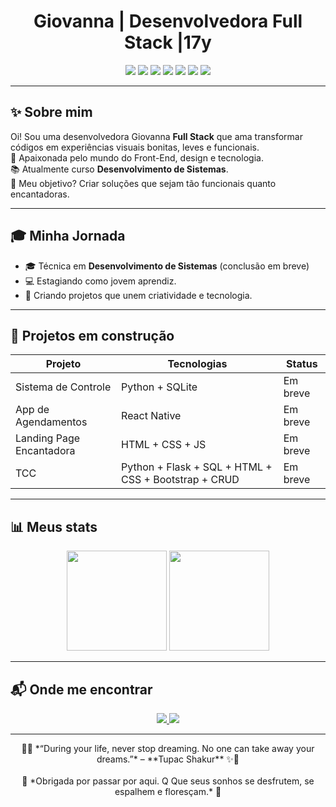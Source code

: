 <h1 align="center">Giovanna | Desenvolvedora Full Stack |17y </h1>

<p align="center">
  <img src="https://img.shields.io/badge/HTML5-CDE8F6?style=for-the-badge&logo=html5&logoColor=white" />
  <img src="https://img.shields.io/badge/CSS3-BEE3F8?style=for-the-badge&logo=css3&logoColor=white" />
  <img src="https://img.shields.io/badge/JavaScript-A7D8F0?style=for-the-badge&logo=javascript&logoColor=white" />
  <img src="https://img.shields.io/badge/Python-9BD3F4?style=for-the-badge&logo=python&logoColor=white" />
  <img src="https://img.shields.io/badge/React-81C8F2?style=for-the-badge&logo=react&logoColor=white" />
  <img src="https://img.shields.io/badge/React%20Native-6EB5E8?style=for-the-badge&logo=react&logoColor=white" />
  <img src="https://img.shields.io/badge/Figma-92CCF3?style=for-the-badge&logo=figma&logoColor=white" />
</p>

---

## ✨ Sobre mim

 Oi! Sou uma desenvolvedora Giovanna **Full Stack** que ama transformar códigos em experiências visuais bonitas, leves e funcionais.  
🌱 Apaixonada pelo mundo do Front-End, design e tecnologia.  
📚 Atualmente curso **Desenvolvimento de Sistemas**.  
🌸 Meu objetivo? Criar soluções que sejam tão funcionais quanto encantadoras.

---

## 🎓  Minha Jornada

- 🎓 Técnica em **Desenvolvimento de Sistemas** (conclusão em breve)  
- 💻 Estagiando como jovem aprendiz.  
- 🚀 Criando projetos que unem criatividade e tecnologia.

---

## 🚀 Projetos em construção

| Projeto                     | Tecnologias               | Status     |
|-----------------------------|---------------------------|------------|
| Sistema de Controle         | Python + SQLite           | Em breve   |
| App de Agendamentos         | React Native              | Em breve   |
| Landing Page Encantadora    | HTML + CSS + JS           | Em breve   |
| TCC                         | Python + Flask + SQL + HTML + CSS + Bootstrap + CRUD | Em breve   |

---

## 📊 Meus stats

<p align="center">
  <img height="160em" src="https://github-readme-stats.vercel.app/api?username=eughc&show_icons=true&theme=default&title_color=6EB5E8&icon_color=6EB5E8&text_color=6EB5E8&bg_color=ffffff00&hide_border=true"/>
  <img height="160em" src="https://github-readme-stats.vercel.app/api/top-langs/?username=eughc&layout=compact&theme=default&title_color=6EB5E8&text_color=6EB5E8&bg_color=ffffff00&hide_border=true"/>
</p>

---

## 📬 Onde me encontrar

<p align="center">
  <a href="https://www.linkedin.com/in/seulink" target="_blank">
    <img src="https://img.shields.io/badge/LinkedIn-CDE8F6?style=for-the-badge&logo=linkedin&logoColor=white"/>
  </a>
  <a href="mailto:seuemail@email.com">
    <img src="https://img.shields.io/badge/E--mail-BEE3F8?style=for-the-badge&logo=gmail&logoColor=white"/>
  </a>
</p>

---

<p align="center">
🌊✨ *“During your life, never stop dreaming. No one can take away your dreams.”* – **Tupac Shakur** ✨🌊  
<br><br>
🫧 *Obrigada por passar por aqui. Q Que seus sonhos se desfrutem, se espalhem e floresçam.* 🫧  
</p>
